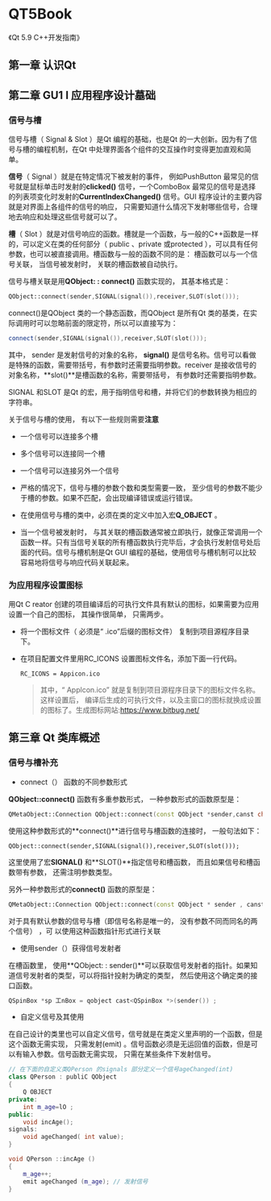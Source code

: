# QT5Book
《Qt 5.9 C++开发指南》

## 第一章 认识Qt

## 第二章 GU1 I 应用程序设计墓础

### 信号与槽

信号与槽（ Signal & Slot ）是Qt 编程的基础，也是Qt 的一大创新。因为有了信号与槽的编程机制，在Qt 中处理界面各个组件的交互操作时变得更加直观和简单。

**信号**（ Signal ）就是在特定情况下被发射的事件， 例如PushButton 最常见的信号就是鼠标单击时发射的**clicked()** 信号，一个ComboBox 最常见的信号是选择的列表项变化时发射的**CurrentlndexChanged()** 信号。GUI 程序设计的主要内容就是对界面上各组件的信号的响应， 只需要知道什么情况下发射哪些信号，合理地去响应和处理这些信号就可以了。

**槽**（ Slot ）就是对信号响应的函数。槽就是一个函数，与一般的C++函数是一样的，可以定义在类的任何部分（ public 、private 或protected ），可以具有任何参数，也可以被直接调用。槽函数与一般的函数不同的是： 槽函数可以与一个信号关联， 当信号被发射时， 关联的槽函数被自动执行。

信号与槽关联是用**QObject: : connect()** 函数实现的， 其基本格式是：

```c++
QObject::connect(sender,SIGNAL(signal()),receiver,SLOT(slot()));
```

connect()是QObject 类的一个静态函数，而QObject 是所有Qt 类的基类，在实际调用时可以忽略前面的限定符，所以可以直接写为：

```c++
connect(sender,SIGNAL(signal()),receiver,SLOT(slot()));
```

其中， sender 是发射信号的对象的名称， **signal()** 是信号名称。信号可以看做是特殊的函数，需要带括号，有参数时还需要指明参数。receiver 是接收信号的对象名称，**slot()**是槽函数的名称，需要带括号， 有参数时还需要指明参数。

SIGNAL 和SLOT 是Qt 的宏，用于指明信号和槽，并将它们的参数转换为相应的字符串。



关于信号与槽的使用， 有以下一些规则需要**注意**

- 一个信号可以连接多个槽

- 多个信号可以连接同一个槽
-  一个信号可以连接另外一个信号
- 严格的情况下，信号与槽的参数个数和类型需要一致， 至少信号的参数不能少于槽的参数。如果不匹配，会出现编译错误或运行错误。
- 在使用信号与槽的类中，必须在类的定义中加入宏**Q_OBJECT** 。
-  当一个信号被发射时， 与其关联的槽函数通常被立即执行，就像正常调用一个函数一样。只有当信号关联的所有槽函数执行完毕后，才会执行发射信号处后面的代码。信号与槽机制是Qt GUI 编程的基础，使用信号与槽机制可以比较容易地将信号与响应代码关联起来。

### 为应用程序设置图标

用Qt C reator 创建的项目编译后的可执行文件具有默认的图标，如果需要为应用设置一个自己的图标， 其操作很简单， 只需两步。

- 将一个图标文件（ 必须是“ .ico”后缀的图标文件） 复制到项目源程序目录下。

- 在项目配置文件里用RC_ICONS 设置图标文件名，添加下面一行代码。

  ```
  RC_ICONS = Appicon.ico
  ```

  > 其中，“ Applcon.ico” 就是复制到项目源程序目录下的图标文件名称。这样设置后， 编译后生成的可执行文件，以及主窗口的图标就换成设置的图标了。生成图标网站:https://www.bitbug.net/

## 第三章 Qt 类库概述

### 信号与槽补充

- connect（） 函数的不同参数形式

**QObject::connect()** 函数有多重参数形式， 一种参数形式的函数原型是：

```c++
QMetaObject::Connection QObject::connect(const QObject *sender,canst char* signal,const QObject *receiver,const char *method,Qt ::ConnectionType type = Qt::AutoConnection)
```

使用这种参数形式的**connect()**进行信号与槽函数的连接时， 一般句法如下：

```
QObject::connect(sender,SIGNAL(signal()),receiver,SLOT(slot()));
```

这里使用了宏**SIGNAL()** 和**SLOT()**指定信号和槽函数， 而且如果信号和槽函数带有参数， 还需注明参数类型。

另外一种参数形式的**connect()** 函数的原型是：

```c++
QMetaObject::Connection QObject::connect(const QObject * sender , canst QMetaMethod &signal, const QObject *receiver, canst QMetaMethod &method,Qt:ConnectionType type = Qt::AutoConnection)
```

对于具有默认参数的信号与槽（即信号名称是唯一的， 没有参数不同而同名的两个信号） ，可
以使用这种函数指针形式进行关联

-  使用sender（）获得信号发射者

在槽函数里， 使用**QObject: : sender()**可以获取信号发射者的指针。如果知道信号发射者的类型，可以将指针投射为确定的类型， 然后使用这个确定类的接口函数。
```c++
QSpinBox *sp 工nBox = qobject cast<QSpinBox *>(sender()) ;
```
- 自定义信号及其使用

在自己设计的类里也可以自定义信号，信号就是在类定义里声明的一个函数，但是这个函数无需实现， 只需发射(emit) 。信号函数必须是无运回值的函数，但是可以有输入参数。信号函数无需实现， 只需在某些条件下发射信号。

``` c++
// 在下面的自定义类QPerson 的signals 部分定义一个信号ageChanged(int)
class QPerson : publiC QObject
{
    Q OBJECT
private:
	int m_age=lO ;
public:
	void incAge();
signals:
	void ageChanged( int value);
}

void QPerson ::incAge ()
{ 
    m_age++;
	emit ageChanged (m_age); // 发射信号
}
```
